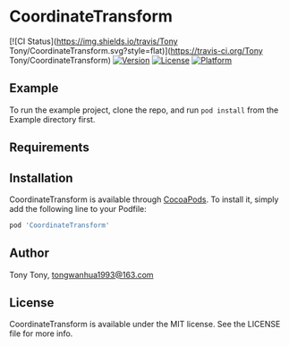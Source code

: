 # CoordinateTransform

[![CI Status](https://img.shields.io/travis/Tony Tony/CoordinateTransform.svg?style=flat)](https://travis-ci.org/Tony Tony/CoordinateTransform)
[![Version](https://img.shields.io/cocoapods/v/CoordinateTransform.svg?style=flat)](https://cocoapods.org/pods/CoordinateTransform)
[![License](https://img.shields.io/cocoapods/l/CoordinateTransform.svg?style=flat)](https://cocoapods.org/pods/CoordinateTransform)
[![Platform](https://img.shields.io/cocoapods/p/CoordinateTransform.svg?style=flat)](https://cocoapods.org/pods/CoordinateTransform)

## Example

To run the example project, clone the repo, and run `pod install` from the Example directory first.

## Requirements

## Installation

CoordinateTransform is available through [CocoaPods](https://cocoapods.org). To install
it, simply add the following line to your Podfile:

```ruby
pod 'CoordinateTransform'
```

## Author

Tony Tony, tongwanhua1993@163.com

## License

CoordinateTransform is available under the MIT license. See the LICENSE file for more info.
